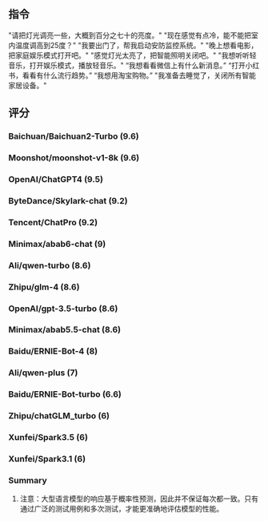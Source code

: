 ## 指令

"请把灯光调亮一些，大概到百分之七十的亮度。"
"现在感觉有点冷，能不能把室内温度调高到25度？"
"我要出门了，帮我启动安防监控系统。"
"晚上想看电影，把家庭娱乐模式打开吧。"
"感觉灯光太亮了，把智能照明关闭吧。"
"我想听听轻音乐，打开娱乐模式，播放轻音乐。"
“我想看看微信上有什么新消息。”
“打开小红书，看看有什么流行趋势。” 
“我想用淘宝购物。”
"我准备去睡觉了，关闭所有智能家居设备。"

## 评分

### Baichuan/Baichuan2-Turbo (9.6)

### Moonshot/moonshot-v1-8k  (9.6)

### OpenAI/ChatGPT4 (9.5)

### ByteDance/Skylark-chat (9.2)

### Tencent/ChatPro (9.2)

### Minimax/abab6-chat (9)

### Ali/qwen-turbo (8.6)

### Zhipu/glm-4 (8.6)

### OpenAI/gpt-3.5-turbo (8.6)

### Minimax/abab5.5-chat  (8.6)

### Baidu/ERNIE-Bot-4 (8)

### Ali/qwen-plus (7)

### Baidu/ERNIE-Bot-turbo  (6.6)

### Zhipu/chatGLM_turbo  (6)

### Xunfei/Spark3.5  (6)

### Xunfei/Spark3.1  (6)


### Summary
1. 注意：大型语言模型的响应基于概率性预测，因此并不保证每次都一致。只有通过广泛的测试用例和多次测试，才能更准确地评估模型的性能。